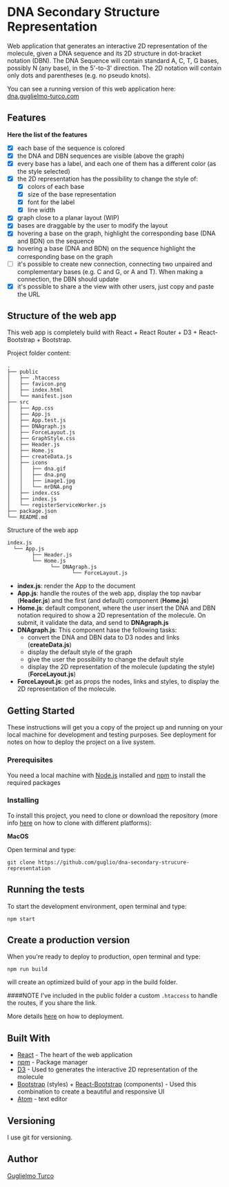 # DNA Secondary Structure Representation

Web application that generates an interactive 2D representation of the molecule, given a DNA sequence and its 2D structure in dot-bracket
notation (DBN).
The DNA Sequence will contain standard A, C, T, G bases, possibly N (any base), in the 5'-to-3' direction.
The 2D notation will contain only dots and parentheses (e.g. no pseudo knots).

You can see a running version of this web application here:   
    [dna.guglielmo-turco.com](dna.guglielmo-turco.com)

## Features

**Here the list of the features**
- [x] each base of the sequence is colored
- [x] the DNA and DBN sequences are visible (above the graph)
- [x] every base has a label, and each one of them has a different color (as the style selected)
- [x] the 2D representation has the possibility to change the style of:
  - [x] colors of each base
  - [x] size of the base representation
  - [x] font for the label
  - [x] line width
- [x] graph close to a planar layout (WIP)
- [x] bases are draggable by the user to modify the layout
- [x] hovering a base on the graph, highlight the corresponding base (DNA and BDN) on the sequence
- [x] hovering a base (DNA and BDN) on the sequence highlight the corresponding base on the graph
- [ ] it's possible to create new connection, connecting two unpaired and complementary bases (e.g. C and G, or A and T). When making a connection, the DBN should update
- [x] it's possible to share a the view with other users, just copy and paste the URL

## Structure of the web app

This web app is completely build with React + React Router + D3 + React-Bootstrap + Bootstrap.

Project folder content:

```ANSI
.
├── public
│   ├── .htaccess
│   ├── favicon.png
│   ├── index.html
│   └── manifest.json
├── src
│   ├── App.css
│   ├── App.js
│   ├── App.test.js
│   ├── DNAgraph.js
│   ├── ForceLayout.js
│   ├── GraphStyle.css
│   ├── Header.js
│   ├── Home.js
│   ├── createData.js
│   ├── icons
│   │   ├── dna.gif
│   │   ├── dna.png
│   │   ├── image1.jpg
│   │   └── mrDNA.png
│   ├── index.css
│   ├── index.js
│   └── registerServiceWorker.js
├── package.json
└── README.md
```
Structure of the web app

```ANSI
index.js
  └── App.js
        ├── Header.js
        └── Home.js
              └── DNAgraph.js      
                     └── ForceLayout.js
```

- **index.js**: render the App to the document
- **App.js**: handle the routes of the web app, display the top navbar (**Header.js**) and the first (and default) component (**Home.js**)
- **Home.js**: default component, where the user insert the DNA and DBN notation required to show a 2D representation of the molecule. On submit, it validate the data, and send to **DNAgraph.js**
- **DNAgraph.js**: This component hase the following tasks:
    - convert the DNA and DBN data to D3 nodes and links (**createData.js**)
    - display the default style of the graph
    - give the user the possibility to change the default style
    - display the 2D representation of the molecule (updating the style) (**ForceLayout.js**)
- **ForceLayout.js**: get as props the nodes, links and styles, to display the 2D representation of the molecule.

## Getting Started

These instructions will get you a copy of the project up and running on your local machine for development and testing purposes. See deployment for notes on how to deploy the project on a live system.

### Prerequisites

You need a local machine with [Node.js](https://nodejs.org/en/) installed and [npm](https://www.npmjs.com/) to install the required packages

### Installing

To install this project, you need to clone or download the repository (more info [here](https://help.github.com/articles/cloning-a-repository/) on how to clone with different platforms):

**MacOS**

Open terminal and type:
```shell
git clone https://github.com/guglio/dna-secondary-strucure-representation
```

## Running the tests

To start the development environment, open terminal and type:
```shell
npm start
```

## Create a production version

When you're ready to deploy to production, open terminal and type:
```shell
npm run build
```
will create an optimized build of your app in the build folder.

####NOTE
I've included in the public folder a custom `.htaccess` to handle the routes, if you share the link.

More details [here](https://github.com/facebookincubator/create-react-app/blob/master/packages/react-scripts/template/README.md#deployment) on how to deployment.

## Built With

* [React](https://facebook.github.io/react/) - The heart of the web application
* [npm](https://www.npmjs.com/) - Package manager
* [D3](https://d3js.org/) - Used to generates the interactive 2D representation of the molecule
* [Bootstrap](http://getbootstrap.com/) (styles) +  [React-Bootstrap](https://react-bootstrap.github.io/) (components) - Used this combination to create a beautiful and responsive UI
* [Atom](https://atom.io/) - text editor

## Versioning

I use git for versioning.

## Author

[Guglielmo Turco](https://github.com/guglio)
